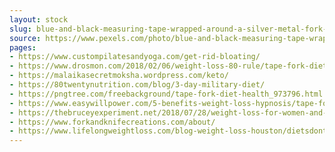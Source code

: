 ```yaml
---
layout: stock
slug: blue-and-black-measuring-tape-wrapped-around-a-silver-metal-fork-53416
source: https://www.pexels.com/photo/blue-and-black-measuring-tape-wrapped-around-a-silver-metal-fork-53416/
pages:
- https://www.custompilatesandyoga.com/get-rid-bloating/
- https://www.drosmon.com/2018/02/06/weight-loss-80-rule/tape-fork-diet-health-53416/
- https://malaikasecretmoksha.wordpress.com/keto/
- https://80twentynutrition.com/blog/3-day-military-diet/
- https://pngtree.com/freebackground/tape-fork-diet-health_973796.html
- https://www.easywillpower.com/5-benefits-weight-loss-hypnosis/tape-fork-diet-health-534161/
- https://thebruceyexperiment.net/2018/07/28/weight-loss-for-women-and-men/
- https://www.forkandknifecreations.com/about/
- https://www.lifelongweightloss.com/blog-weight-loss-houston/dietsdontwork
---
```

